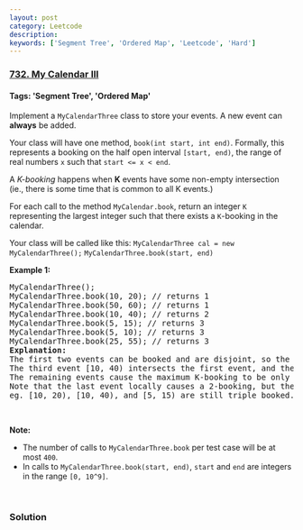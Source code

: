 ```yaml
---
layout: post
category: Leetcode
description: 
keywords: ['Segment Tree', 'Ordered Map', 'Leetcode', 'Hard']
---
```

### [732. My Calendar III](https://leetcode.com/problems/my-calendar-iii)

#### Tags: 'Segment Tree', 'Ordered Map'

<div class="content__u3I1 question-content__JfgR"><div><p>Implement a <code>MyCalendarThree</code> class to store your events. A new event can <b>always</b> be added.</p>
<p>Your class will have one method, <code>book(int start, int end)</code>. Formally, this represents a booking on the half open interval <code>[start, end)</code>, the range of real numbers <code>x</code> such that <code>start &lt;= x &lt; end</code>.</p>
<p>A <i>K-booking</i> happens when <b>K</b> events have some non-empty intersection (ie., there is some time that is common to all K events.)</p>
<p>For each call to the method <code>MyCalendar.book</code>, return an integer <code>K</code> representing the largest integer such that there exists a <code>K</code>-booking in the calendar.</p>
Your class will be called like this: <code>MyCalendarThree cal = new MyCalendarThree();</code> <code>MyCalendarThree.book(start, end)</code>
<p><b>Example 1:</b></p>
<pre>MyCalendarThree();
MyCalendarThree.book(10, 20); // returns 1
MyCalendarThree.book(50, 60); // returns 1
MyCalendarThree.book(10, 40); // returns 2
MyCalendarThree.book(5, 15); // returns 3
MyCalendarThree.book(5, 10); // returns 3
MyCalendarThree.book(25, 55); // returns 3
<b>Explanation:</b> 
The first two events can be booked and are disjoint, so the maximum K-booking is a 1-booking.
The third event [10, 40) intersects the first event, and the maximum K-booking is a 2-booking.
The remaining events cause the maximum K-booking to be only a 3-booking.
Note that the last event locally causes a 2-booking, but the answer is still 3 because
eg. [10, 20), [10, 40), and [5, 15) are still triple booked.
</pre>
<p> </p>
<p><b>Note:</b></p>
<ul>
<li>The number of calls to <code>MyCalendarThree.book</code> per test case will be at most <code>400</code>.</li>
<li>In calls to <code>MyCalendarThree.book(start, end)</code>, <code>start</code> and <code>end</code> are integers in the range <code>[0, 10^9]</code>.</li>
</ul>
<p> </p></div></div>

### Solution
